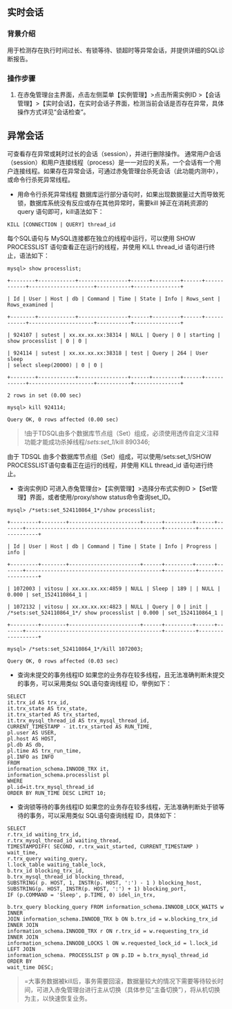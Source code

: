 ## 实时会话
### 背景介绍
用于检测存在执行时间过长、有锁等待、锁超时等异常会话，并提供详细的SQL诊断报告。 
### 操作步骤
1. 在赤兔管理台主界面，点击左侧菜单【实例管理】>点击所需实例ID >【会话管理】>【实时会话】，在实时会话子界面，检测当前会话是否存在异常，具体操作方式详见“会话检查”。

## 异常会话
可查看存在异常或耗时过长的会话（session），并进行删除操作。 通常用户会话（session）和用户连接线程（process）是一一对应的关系，一个会话有一个用户连接线程。如果存在异常会话，可通过赤兔管理台杀死会话（此功能内测中），或命令行杀死异常线程。
- 用命令行杀死异常线程
数据库运行部分语句时，如果出现数据量过大而导致死锁，数据库系统没有反应或存在其他异常时，需要kill 掉正在消耗资源的 query 语句即可，kill语法如下：
```
KILL [CONNECTION | QUERY] thread_id
```
每个SQL语句与 MySQL连接都在独立的线程中运行，可以使用 SHOW PROCESSLIST 语句查看正在运行的线程，并使用 KILL thread_id 语句进行终止，语法如下：
```
mysql> show processlist;

+--------+------------+----------------+------+---------+------+------------+---------------------+-----------+---------------+

| Id | User | Host | db | Command | Time | State | Info | Rows_sent |
Rows_examined |

+--------+------------+----------------+------+---------+------+------------+---------------------+-----------+---------------+

| 924107 | sutest | xx.xx.xx.xx:38314 | NULL | Query | 0 | starting |
show processlist | 0 | 0 |

| 924114 | sutest | xx.xx.xx.xx:38318 | test | Query | 264 | User sleep
| select sleep(20000) | 0 | 0 |

+--------+------------+----------------+------+---------+------+------------+---------------------+-----------+---------------+

2 rows in set (0.00 sec)

mysql> kill 924114;

Query OK, 0 rows affected (0.00 sec)

```
>!由于TDSQL由多个数据库节点组（Set）组成，必须使用透传自定义注释功能才能成功杀掉线程/*sets:set_1*/kill 890346;

由于 TDSQL 由多个数据库节点组（Set）组成，可以使用/sets:set_1/SHOW PROCESSLIST语句查看正在运行的线程，并使用 KILL thread_id 语句进行终止。
- 查询实例ID
可进入赤兔管理台>【实例管理】>选择分布式实例ID >【Set管理】界面，或者使用/proxy/show status命令查询set_ID。
```
mysql> /*sets:set_524110864_1*/show processlist;

+---------+--------+-----------------------+------+---------+------+-------+--------------------------------------------+----------+------------------+

| Id | User | Host | db | Command | Time | State | Info | Progress |
info |

+---------+--------+-----------------------+------+---------+------+-------+--------------------------------------------+----------+------------------+

| 1072003 | vitosu | xx.xx.xx.xx:4859 | NULL | Sleep | 189 | | NULL |
0.000 | set_1524110864_1 |

| 1072132 | vitosu | xx.xx.xx.xx:4823 | NULL | Query | 0 | init |
/*sets:set_524110864_1*/ show processlist | 0.000 | set_1524110864_1 |

+---------+--------+-----------------------+------+---------+------+-------+--------------------------------------------+----------+------------------+

mysql> /*sets:set_524110864_1*/kill 1072003;

Query OK, 0 rows affected (0.03 sec)
```
- 查询未提交的事务线程ID
如果您的业务存在较多线程，且无法准确判断未提交的事务，可以采用类似 SQL语句查询线程 ID，举例如下：
```
SELECT
it.trx_id AS trx_id,
it.trx_state AS trx_state,
it.trx_started AS trx_started,
it.trx_mysql_thread_id AS trx_mysql_thread_id,
CURRENT_TIMESTAMP - it.trx_started AS RUN_TIME,
pl.user AS USER,
pl.host AS HOST,
pl.db AS db,
pl.time AS trx_run_time,
pl.INFO as INFO
FROM
information_schema.INNODB_TRX it,
information_schema.processlist pl
WHERE
pl.id=it.trx_mysql_thread_id
ORDER BY RUN_TIME DESC LIMIT 10;
```
- 查询锁等待的事务线程ID
如果您的业务存在较多线程，无法准确判断处于锁等待的事务，可以采用类似 SQL语句查询线程 ID，具体如下：
```
SELECT
r.trx_id waiting_trx_id,
r.trx_mysql_thread_id waiting_thread,
TIMESTAMPDIFF( SECOND, r.trx_wait_started, CURRENT_TIMESTAMP ) wait_time,
r.trx_query waiting_query,
l.lock_table waiting_table_lock,
b.trx_id blocking_trx_id,
b.trx_mysql_thread_id blocking_thread,
SUBSTRING( p. HOST, 1, INSTR(p. HOST, ':') - 1 ) blocking_host,
SUBSTRING(p. HOST, INSTR(p. HOST, ':') + 1) blocking_port,
IF (p.COMMAND = 'Sleep', p.TIME, 0) idel_in_trx,

b.trx_query blocking_query FROM information_schema.INNODB_LOCK_WAITS w INNER
JOIN information_schema.INNODB_TRX b ON b.trx_id = w.blocking_trx_id INNER JOIN
information_schema.INNODB_TRX r ON r.trx_id = w.requesting_trx_id INNER JOIN
information_schema.INNODB_LOCKS l ON w.requested_lock_id = l.lock_id LEFT JOIN
information_schema. PROCESSLIST p ON p.ID = b.trx_mysql_thread_id ORDER BY
wait_time DESC;
```
>=大事务数据被kill后，事务需要回滚，数据量较大的情况下需要等待较长时间，可进入赤兔管理台进行主从切换（具体参见“主备切换”），将从机切换为主，以快速恢复业务。
